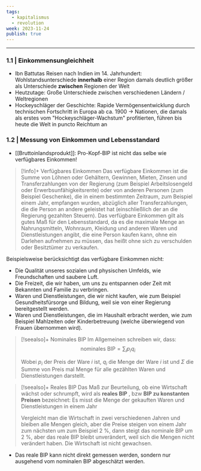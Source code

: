 ```yaml
---
tags:
  - kapitalismus
  - revolution
week: 2023-11-24
publish: true
---
```

***
### 1.1 | Einkommensungleichheit
- Ibn Battutas Reisen nach Indien im 14. Jahrhundert: Wohlstandsunterschiede **innerhalb** einer Region damals deutlich größer als Unterschiede **zwischen** Regionen der Welt
- Heutzutage: Große Unterschiede zwischen verschiedenen Ländern / Weltregionen
- Hockeyschläger der Geschichte: Rapide Vermögensentwicklung durch technischen Fortschritt in Europa ab ca. 1900 $\rightarrow$ Nationen, die damals als erstes vom "Hockeyschläger-Wachstum" profitierten, führen bis heute die Welt in puncto Reichtum an

### 1.2 | Messung von Einkommen und Lebensstandard
- [[Bruttoinlandsprodukt]]: Pro-Kopf-BIP ist nicht das selbe wie verfügbares Einkommen!

> [!info]+ Verfügbares Einkommen
> Das verfügbare Einkommen ist die Summe von Löhnen oder Gehältern, Gewinnen, Mieten, Zinsen und Transferzahlungen von der Regierung (zum Beispiel Arbeitslosengeld oder Erwerbsunfähigkeitsrente) oder von anderen Personen (zum Beispiel Geschenke), die in einem bestimmten Zeitraum, zum Beispiel einem Jahr, empfangen wurden, abzüglich aller Transferzahlungen, die die Person an andere geleistet hat (einschließlich der an die Regierung gezahlten Steuern). Das verfügbare Einkommen gilt als gutes Maß für den Lebensstandard, da es die maximale Menge an Nahrungsmitteln, Wohnraum, Kleidung und anderen Waren und Dienstleistungen angibt, die eine Person kaufen kann, ohne ein Darlehen aufnehmen zu müssen, das heißt ohne sich zu verschulden oder Besitztümer zu verkaufen.

Beispielsweise berücksichtigt das verfügbare Einkommen nicht:

- Die Qualität unseres sozialen und physischen Umfelds, wie Freundschaften und saubere Luft.
- Die Freizeit, die wir haben, um uns zu entspannen oder Zeit mit Bekannten und Familie zu verbringen.
- Waren und Dienstleistungen, die wir nicht kaufen, wie zum Beispiel Gesundheitsfürsorge und Bildung, weil sie von einer Regierung bereitgestellt werden.
- Waren und Dienstleistungen, die im Haushalt erbracht werden, wie zum Beispiel Mahlzeiten oder Kinderbetreuung (welche überwiegend von Frauen übernommen wird).

> [!seealso]+ Nominales BIP
> Im Allgemeinen schreiben wir, dass:
> $$
> \text { nominales } \mathrm{BIP}=\sum_i p_i q_i
> $$
> 
> Wobei $p_i$ der Preis der Ware $i$ ist, $q_i$ die Menge der Ware $i$ ist und $\Sigma$ die Summe von Preis mal Menge für alle gezählten Waren und Dienstleistungen darstellt.

> [!seealso]+ Reales BIP
> Das Maß zur Beurteilung, ob eine Wirtschaft wächst oder schrumpft, wird als **reales BIP** , bzw **BIP zu konstanten Preisen** bezeichnet: Es misst die Menge der gekauften Waren und Dienstleistungen in einem Jahr
> 
> Vergleicht man die Wirtschaft in zwei verschiedenen Jahren und bleiben alle Mengen gleich, aber die Preise steigen von einem Jahr zum nächsten um zum Beispiel 2 %, dann steigt das nominale BIP um 2 %, aber das reale BIP bleibt unverändert, weil sich die Mengen nicht verändert haben. Die Wirtschaft ist nicht gewachsen.

- Das reale BIP kann nicht direkt gemessen werden, sondern nur ausgehend vom nominalen BIP abgeschätzt werden.